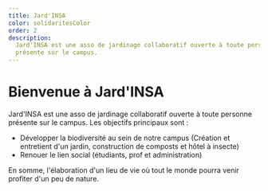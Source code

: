 ```yaml
---
title: Jard'INSA
color: solidaritesColor
order: 2
description:
  Jard'INSA est une asso de jardinage collaboratif ouverte à toute personne
  présente sur le campus.
---
```


# Bienvenue à Jard'INSA

Jard'INSA est une asso de jardinage collaboratif ouverte à toute personne
présente sur le campus. Les objectifs principaux sont :

- Développer la biodiversité au sein de notre campus (Création et entretient
  d'un jardin, construction de composts et hôtel à insecte)
- Renouer le lien social (étudiants, prof et administration)

En somme, l'élaboration d'un lieu de vie où tout le monde pourra venir profiter
d'un peu de nature.
